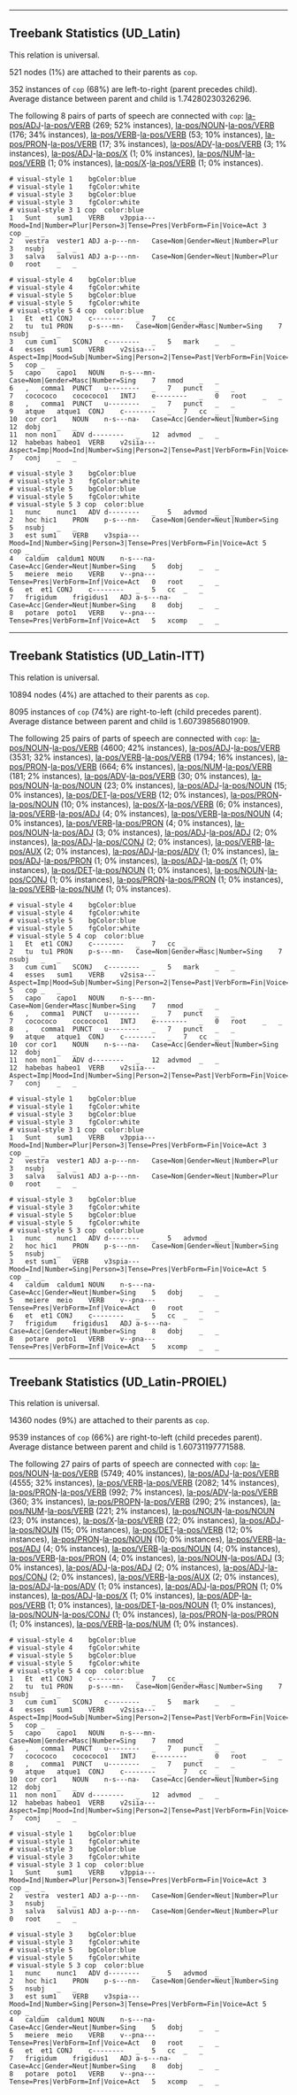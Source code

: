 

--------------------------------------------------------------------------------

## Treebank Statistics (UD_Latin)

This relation is universal.

521 nodes (1%) are attached to their parents as `cop`.

352 instances of `cop` (68%) are left-to-right (parent precedes child).
Average distance between parent and child is 1.74280230326296.

The following 8 pairs of parts of speech are connected with `cop`: [la-pos/ADJ]()-[la-pos/VERB]() (269; 52% instances), [la-pos/NOUN]()-[la-pos/VERB]() (176; 34% instances), [la-pos/VERB]()-[la-pos/VERB]() (53; 10% instances), [la-pos/PRON]()-[la-pos/VERB]() (17; 3% instances), [la-pos/ADV]()-[la-pos/VERB]() (3; 1% instances), [la-pos/ADJ]()-[la-pos/X]() (1; 0% instances), [la-pos/NUM]()-[la-pos/VERB]() (1; 0% instances), [la-pos/X]()-[la-pos/VERB]() (1; 0% instances).


~~~ conllu
# visual-style 1	bgColor:blue
# visual-style 1	fgColor:white
# visual-style 3	bgColor:blue
# visual-style 3	fgColor:white
# visual-style 3 1 cop	color:blue
1	Sunt	sum1	VERB	v3ppia---	Mood=Ind|Number=Plur|Person=3|Tense=Pres|VerbForm=Fin|Voice=Act	3	cop	_	_
2	vestra	vester1	ADJ	a-p---nn-	Case=Nom|Gender=Neut|Number=Plur	3	nsubj	_	_
3	salva	salvus1	ADJ	a-p---nn-	Case=Nom|Gender=Neut|Number=Plur	0	root	_	_

~~~


~~~ conllu
# visual-style 4	bgColor:blue
# visual-style 4	fgColor:white
# visual-style 5	bgColor:blue
# visual-style 5	fgColor:white
# visual-style 5 4 cop	color:blue
1	Et	et1	CONJ	c--------	_	7	cc	_	_
2	tu	tu1	PRON	p-s---mn-	Case=Nom|Gender=Masc|Number=Sing	7	nsubj	_	_
3	cum	cum1	SCONJ	c--------	_	5	mark	_	_
4	esses	sum1	VERB	v2sisa---	Aspect=Imp|Mood=Sub|Number=Sing|Person=2|Tense=Past|VerbForm=Fin|Voice=Act	5	cop	_	_
5	capo	capo1	NOUN	n-s---mn-	Case=Nom|Gender=Masc|Number=Sing	7	nmod	_	_
6	,	comma1	PUNCT	u--------	_	7	punct	_	_
7	cocococo	cocococo1	INTJ	e--------	_	0	root	_	_
8	,	comma1	PUNCT	u--------	_	7	punct	_	_
9	atque	atque1	CONJ	c--------	_	7	cc	_	_
10	cor	cor1	NOUN	n-s---na-	Case=Acc|Gender=Neut|Number=Sing	12	dobj	_	_
11	non	non1	ADV	d--------	_	12	advmod	_	_
12	habebas	habeo1	VERB	v2siia---	Aspect=Imp|Mood=Ind|Number=Sing|Person=2|Tense=Past|VerbForm=Fin|Voice=Act	7	conj	_	_

~~~


~~~ conllu
# visual-style 3	bgColor:blue
# visual-style 3	fgColor:white
# visual-style 5	bgColor:blue
# visual-style 5	fgColor:white
# visual-style 5 3 cop	color:blue
1	nunc	nunc1	ADV	d--------	_	5	advmod	_	_
2	hoc	hic1	PRON	p-s---nn-	Case=Nom|Gender=Neut|Number=Sing	5	nsubj	_	_
3	est	sum1	VERB	v3spia---	Mood=Ind|Number=Sing|Person=3|Tense=Pres|VerbForm=Fin|Voice=Act	5	cop	_	_
4	caldum	caldum1	NOUN	n-s---na-	Case=Acc|Gender=Neut|Number=Sing	5	dobj	_	_
5	meiere	meio	VERB	v--pna---	Tense=Pres|VerbForm=Inf|Voice=Act	0	root	_	_
6	et	et1	CONJ	c--------	_	5	cc	_	_
7	frigidum	frigidus1	ADJ	a-s---na-	Case=Acc|Gender=Neut|Number=Sing	8	dobj	_	_
8	potare	poto1	VERB	v--pna---	Tense=Pres|VerbForm=Inf|Voice=Act	5	xcomp	_	_

~~~




--------------------------------------------------------------------------------

## Treebank Statistics (UD_Latin-ITT)

This relation is universal.

10894 nodes (4%) are attached to their parents as `cop`.

8095 instances of `cop` (74%) are right-to-left (child precedes parent).
Average distance between parent and child is 1.60739856801909.

The following 25 pairs of parts of speech are connected with `cop`: [la-pos/NOUN]()-[la-pos/VERB]() (4600; 42% instances), [la-pos/ADJ]()-[la-pos/VERB]() (3531; 32% instances), [la-pos/VERB]()-[la-pos/VERB]() (1794; 16% instances), [la-pos/PRON]()-[la-pos/VERB]() (664; 6% instances), [la-pos/NUM]()-[la-pos/VERB]() (181; 2% instances), [la-pos/ADV]()-[la-pos/VERB]() (30; 0% instances), [la-pos/NOUN]()-[la-pos/NOUN]() (23; 0% instances), [la-pos/ADJ]()-[la-pos/NOUN]() (15; 0% instances), [la-pos/DET]()-[la-pos/VERB]() (12; 0% instances), [la-pos/PRON]()-[la-pos/NOUN]() (10; 0% instances), [la-pos/X]()-[la-pos/VERB]() (6; 0% instances), [la-pos/VERB]()-[la-pos/ADJ]() (4; 0% instances), [la-pos/VERB]()-[la-pos/NOUN]() (4; 0% instances), [la-pos/VERB]()-[la-pos/PRON]() (4; 0% instances), [la-pos/NOUN]()-[la-pos/ADJ]() (3; 0% instances), [la-pos/ADJ]()-[la-pos/ADJ]() (2; 0% instances), [la-pos/ADJ]()-[la-pos/CONJ]() (2; 0% instances), [la-pos/VERB]()-[la-pos/AUX]() (2; 0% instances), [la-pos/ADJ]()-[la-pos/ADV]() (1; 0% instances), [la-pos/ADJ]()-[la-pos/PRON]() (1; 0% instances), [la-pos/ADJ]()-[la-pos/X]() (1; 0% instances), [la-pos/DET]()-[la-pos/NOUN]() (1; 0% instances), [la-pos/NOUN]()-[la-pos/CONJ]() (1; 0% instances), [la-pos/PRON]()-[la-pos/PRON]() (1; 0% instances), [la-pos/VERB]()-[la-pos/NUM]() (1; 0% instances).


~~~ conllu
# visual-style 4	bgColor:blue
# visual-style 4	fgColor:white
# visual-style 5	bgColor:blue
# visual-style 5	fgColor:white
# visual-style 5 4 cop	color:blue
1	Et	et1	CONJ	c--------	_	7	cc	_	_
2	tu	tu1	PRON	p-s---mn-	Case=Nom|Gender=Masc|Number=Sing	7	nsubj	_	_
3	cum	cum1	SCONJ	c--------	_	5	mark	_	_
4	esses	sum1	VERB	v2sisa---	Aspect=Imp|Mood=Sub|Number=Sing|Person=2|Tense=Past|VerbForm=Fin|Voice=Act	5	cop	_	_
5	capo	capo1	NOUN	n-s---mn-	Case=Nom|Gender=Masc|Number=Sing	7	nmod	_	_
6	,	comma1	PUNCT	u--------	_	7	punct	_	_
7	cocococo	cocococo1	INTJ	e--------	_	0	root	_	_
8	,	comma1	PUNCT	u--------	_	7	punct	_	_
9	atque	atque1	CONJ	c--------	_	7	cc	_	_
10	cor	cor1	NOUN	n-s---na-	Case=Acc|Gender=Neut|Number=Sing	12	dobj	_	_
11	non	non1	ADV	d--------	_	12	advmod	_	_
12	habebas	habeo1	VERB	v2siia---	Aspect=Imp|Mood=Ind|Number=Sing|Person=2|Tense=Past|VerbForm=Fin|Voice=Act	7	conj	_	_

~~~


~~~ conllu
# visual-style 1	bgColor:blue
# visual-style 1	fgColor:white
# visual-style 3	bgColor:blue
# visual-style 3	fgColor:white
# visual-style 3 1 cop	color:blue
1	Sunt	sum1	VERB	v3ppia---	Mood=Ind|Number=Plur|Person=3|Tense=Pres|VerbForm=Fin|Voice=Act	3	cop	_	_
2	vestra	vester1	ADJ	a-p---nn-	Case=Nom|Gender=Neut|Number=Plur	3	nsubj	_	_
3	salva	salvus1	ADJ	a-p---nn-	Case=Nom|Gender=Neut|Number=Plur	0	root	_	_

~~~


~~~ conllu
# visual-style 3	bgColor:blue
# visual-style 3	fgColor:white
# visual-style 5	bgColor:blue
# visual-style 5	fgColor:white
# visual-style 5 3 cop	color:blue
1	nunc	nunc1	ADV	d--------	_	5	advmod	_	_
2	hoc	hic1	PRON	p-s---nn-	Case=Nom|Gender=Neut|Number=Sing	5	nsubj	_	_
3	est	sum1	VERB	v3spia---	Mood=Ind|Number=Sing|Person=3|Tense=Pres|VerbForm=Fin|Voice=Act	5	cop	_	_
4	caldum	caldum1	NOUN	n-s---na-	Case=Acc|Gender=Neut|Number=Sing	5	dobj	_	_
5	meiere	meio	VERB	v--pna---	Tense=Pres|VerbForm=Inf|Voice=Act	0	root	_	_
6	et	et1	CONJ	c--------	_	5	cc	_	_
7	frigidum	frigidus1	ADJ	a-s---na-	Case=Acc|Gender=Neut|Number=Sing	8	dobj	_	_
8	potare	poto1	VERB	v--pna---	Tense=Pres|VerbForm=Inf|Voice=Act	5	xcomp	_	_

~~~




--------------------------------------------------------------------------------

## Treebank Statistics (UD_Latin-PROIEL)

This relation is universal.

14360 nodes (9%) are attached to their parents as `cop`.

9539 instances of `cop` (66%) are right-to-left (child precedes parent).
Average distance between parent and child is 1.60731197771588.

The following 27 pairs of parts of speech are connected with `cop`: [la-pos/NOUN]()-[la-pos/VERB]() (5749; 40% instances), [la-pos/ADJ]()-[la-pos/VERB]() (4555; 32% instances), [la-pos/VERB]()-[la-pos/VERB]() (2082; 14% instances), [la-pos/PRON]()-[la-pos/VERB]() (992; 7% instances), [la-pos/ADV]()-[la-pos/VERB]() (360; 3% instances), [la-pos/PROPN]()-[la-pos/VERB]() (290; 2% instances), [la-pos/NUM]()-[la-pos/VERB]() (221; 2% instances), [la-pos/NOUN]()-[la-pos/NOUN]() (23; 0% instances), [la-pos/X]()-[la-pos/VERB]() (22; 0% instances), [la-pos/ADJ]()-[la-pos/NOUN]() (15; 0% instances), [la-pos/DET]()-[la-pos/VERB]() (12; 0% instances), [la-pos/PRON]()-[la-pos/NOUN]() (10; 0% instances), [la-pos/VERB]()-[la-pos/ADJ]() (4; 0% instances), [la-pos/VERB]()-[la-pos/NOUN]() (4; 0% instances), [la-pos/VERB]()-[la-pos/PRON]() (4; 0% instances), [la-pos/NOUN]()-[la-pos/ADJ]() (3; 0% instances), [la-pos/ADJ]()-[la-pos/ADJ]() (2; 0% instances), [la-pos/ADJ]()-[la-pos/CONJ]() (2; 0% instances), [la-pos/VERB]()-[la-pos/AUX]() (2; 0% instances), [la-pos/ADJ]()-[la-pos/ADV]() (1; 0% instances), [la-pos/ADJ]()-[la-pos/PRON]() (1; 0% instances), [la-pos/ADJ]()-[la-pos/X]() (1; 0% instances), [la-pos/ADP]()-[la-pos/VERB]() (1; 0% instances), [la-pos/DET]()-[la-pos/NOUN]() (1; 0% instances), [la-pos/NOUN]()-[la-pos/CONJ]() (1; 0% instances), [la-pos/PRON]()-[la-pos/PRON]() (1; 0% instances), [la-pos/VERB]()-[la-pos/NUM]() (1; 0% instances).


~~~ conllu
# visual-style 4	bgColor:blue
# visual-style 4	fgColor:white
# visual-style 5	bgColor:blue
# visual-style 5	fgColor:white
# visual-style 5 4 cop	color:blue
1	Et	et1	CONJ	c--------	_	7	cc	_	_
2	tu	tu1	PRON	p-s---mn-	Case=Nom|Gender=Masc|Number=Sing	7	nsubj	_	_
3	cum	cum1	SCONJ	c--------	_	5	mark	_	_
4	esses	sum1	VERB	v2sisa---	Aspect=Imp|Mood=Sub|Number=Sing|Person=2|Tense=Past|VerbForm=Fin|Voice=Act	5	cop	_	_
5	capo	capo1	NOUN	n-s---mn-	Case=Nom|Gender=Masc|Number=Sing	7	nmod	_	_
6	,	comma1	PUNCT	u--------	_	7	punct	_	_
7	cocococo	cocococo1	INTJ	e--------	_	0	root	_	_
8	,	comma1	PUNCT	u--------	_	7	punct	_	_
9	atque	atque1	CONJ	c--------	_	7	cc	_	_
10	cor	cor1	NOUN	n-s---na-	Case=Acc|Gender=Neut|Number=Sing	12	dobj	_	_
11	non	non1	ADV	d--------	_	12	advmod	_	_
12	habebas	habeo1	VERB	v2siia---	Aspect=Imp|Mood=Ind|Number=Sing|Person=2|Tense=Past|VerbForm=Fin|Voice=Act	7	conj	_	_

~~~


~~~ conllu
# visual-style 1	bgColor:blue
# visual-style 1	fgColor:white
# visual-style 3	bgColor:blue
# visual-style 3	fgColor:white
# visual-style 3 1 cop	color:blue
1	Sunt	sum1	VERB	v3ppia---	Mood=Ind|Number=Plur|Person=3|Tense=Pres|VerbForm=Fin|Voice=Act	3	cop	_	_
2	vestra	vester1	ADJ	a-p---nn-	Case=Nom|Gender=Neut|Number=Plur	3	nsubj	_	_
3	salva	salvus1	ADJ	a-p---nn-	Case=Nom|Gender=Neut|Number=Plur	0	root	_	_

~~~


~~~ conllu
# visual-style 3	bgColor:blue
# visual-style 3	fgColor:white
# visual-style 5	bgColor:blue
# visual-style 5	fgColor:white
# visual-style 5 3 cop	color:blue
1	nunc	nunc1	ADV	d--------	_	5	advmod	_	_
2	hoc	hic1	PRON	p-s---nn-	Case=Nom|Gender=Neut|Number=Sing	5	nsubj	_	_
3	est	sum1	VERB	v3spia---	Mood=Ind|Number=Sing|Person=3|Tense=Pres|VerbForm=Fin|Voice=Act	5	cop	_	_
4	caldum	caldum1	NOUN	n-s---na-	Case=Acc|Gender=Neut|Number=Sing	5	dobj	_	_
5	meiere	meio	VERB	v--pna---	Tense=Pres|VerbForm=Inf|Voice=Act	0	root	_	_
6	et	et1	CONJ	c--------	_	5	cc	_	_
7	frigidum	frigidus1	ADJ	a-s---na-	Case=Acc|Gender=Neut|Number=Sing	8	dobj	_	_
8	potare	poto1	VERB	v--pna---	Tense=Pres|VerbForm=Inf|Voice=Act	5	xcomp	_	_

~~~


